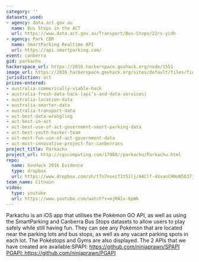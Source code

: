 ```yaml
---
category: ''
datasets_used:
- agency: data.act.gov.au
  name: Bus Stops in the ACT
  url: https://www.data.act.gov.au/Transport/Bus-Stops/22rs-ycdh
- agency: Park CBR
  name: SmartParking Realtime API
  url: https://api.smartparking.com/
event: canberra
gid: parkachu
hackerspace_url: https://2016.hackerspace.govhack.org/node/1551
image_url: https://2016.hackerspace.govhack.org/sites/default/files/field/image/Icon-512%402x.png
jurisdiction: act
prizes-entered:
- australia-commerically-viable-hack
- australia-fresh-data-hack-(api’s-and-data-services)
- australia-location-data
- australia-smarter-data
- australia-transport-data
- act-best-data-wrangling
- act-best-in-act
- act-best-use-of-act-government-smart-parking-data
- act-best-youth-hacker-team
- act-most-fun-use-of-act-government-data
- act-most-innovative-project-for-canberrans
project_title: Parkachu
project_url: http://cgscomputing.com/17988//parkachu/Parkachu.html
repo:
  name: GovHack 2016 Evidence
  type: dropbox
  url: https://www.dropbox.com/sh/t7n7nseif1t51lj/AAClf-4VvanCHHoN5637jzTAa?dl=0
team_name: Citnain
video:
  type: youtube
  url: https://www.youtube.com/watch?v=mjMA1x-6pWk
---
```


Parkachu is an iOS app that utilises the Pokémon GO API, as well as using the SmartParking and Canberra Bus Stops datasets to allow users to play safely while still having fun. They can see any Pokémon that are located near the parking lots and bus stops, as well as any vacant parking spots in each lot. The Pokéstops and Gyms are also displayed.
The 2 APIs that we have created are available:SPAPI: https://github.com/ninjaprawn/SPAPI​​​​​​​PGAPI: https://github.com/ninjaprawn/PGAPI